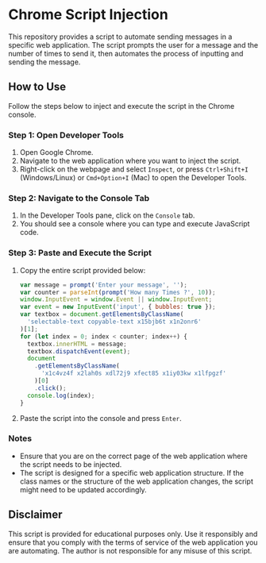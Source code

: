 # Chrome Script Injection

This repository provides a script to automate sending messages in a specific web application. The script prompts the user for a message and the number of times to send it, then automates the process of inputting and sending the message.

## How to Use

Follow the steps below to inject and execute the script in the Chrome console.

### Step 1: Open Developer Tools

1. Open Google Chrome.
2. Navigate to the web application where you want to inject the script.
3. Right-click on the webpage and select `Inspect`, or press `Ctrl+Shift+I` (Windows/Linux) or `Cmd+Option+I` (Mac) to open the Developer Tools.

### Step 2: Navigate to the Console Tab

1. In the Developer Tools pane, click on the `Console` tab.
2. You should see a console where you can type and execute JavaScript code.

### Step 3: Paste and Execute the Script

1. Copy the entire script provided below:
    ```javascript
    var message = prompt('Enter your message', '‎');
    var counter = parseInt(prompt('How many Times ?', 10));
    window.InputEvent = window.Event || window.InputEvent;
    var event = new InputEvent('input', { bubbles: true });
    var textbox = document.getElementsByClassName(
      'selectable-text copyable-text x15bjb6t x1n2onr6'
    )[1];
    for (let index = 0; index < counter; index++) {
      textbox.innerHTML = message;
      textbox.dispatchEvent(event);
      document
        .getElementsByClassName(
          'x1c4vz4f x2lah0s xdl72j9 xfect85 x1iy03kw x1lfpgzf'
        )[0]
        .click();
      console.log(index);
    }
    ```
2. Paste the script into the console and press `Enter`.

### Notes

- Ensure that you are on the correct page of the web application where the script needs to be injected.
- The script is designed for a specific web application structure. If the class names or the structure of the web application changes, the script might need to be updated accordingly.

## Disclaimer

This script is provided for educational purposes only. Use it responsibly and ensure that you comply with the terms of service of the web application you are automating. The author is not responsible for any misuse of this script.
